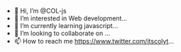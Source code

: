 - 👋 Hi, I’m @COL-js
- 👀 I’m interested in Web development...
- 🌱 I’m currently learning javascript...
- 💞️ I’m looking to collaborate on ...
- 📫 How to reach me https://www.twitter.com/itscolyt...

<!---
COL-js/COL-js is a ✨ special ✨ repository because its `README.md` (this file) appears on your GitHub profile.
You can click the Preview link to take a look at your changes.
--->
